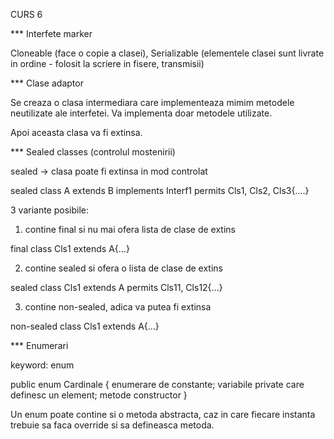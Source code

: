CURS 6

*** Interfete marker

Cloneable (face o copie a clasei), 
Serializable (elementele clasei sunt livrate in ordine -  folosit la scriere in fisere, transmisii)


*** Clase adaptor

Se creaza o clasa intermediara care implementeaza mimim metodele neutilizate ale interfetei.
Va implementa doar metodele utilizate.

Apoi aceasta clasa va fi extinsa.


*** Sealed classes (controlul mostenirii)

sealed -> clasa poate fi extinsa in mod controlat

sealed class A extends B implements Interf1 permits Cls1, Cls2, Cls3{....}

3 variante posibile:

1) contine final si nu mai ofera lista de clase de extins

  final class Cls1 extends A{...}

2) contine sealed si ofera o lista de clase de extins

sealed class Cls1 extends A permits Cls11, Cls12{...}

3) contine non-sealed, adica va putea fi extinsa

non-sealed class Cls1 extends A{...}

*** Enumerari

keyword: enum

public enum Cardinale {
     enumerare de constante;
     variabile private care definesc un element;
     metode
     constructor
}

Un enum poate contine si o metoda abstracta, 
caz in care fiecare instanta trebuie sa faca override si sa defineasca metoda.